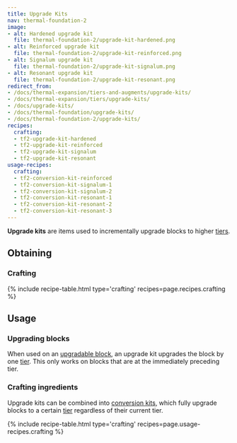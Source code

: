 ```yaml
---
title: Upgrade Kits
nav: thermal-foundation-2
image:
- alt: Hardened upgrade kit
  file: thermal-foundation-2/upgrade-kit-hardened.png
- alt: Reinforced upgrade kit
  file: thermal-foundation-2/upgrade-kit-reinforced.png
- alt: Signalum upgrade kit
  file: thermal-foundation-2/upgrade-kit-signalum.png
- alt: Resonant upgrade kit
  file: thermal-foundation-2/upgrade-kit-resonant.png
redirect_from:
- /docs/thermal-expansion/tiers-and-augments/upgrade-kits/
- /docs/thermal-expansion/tiers/upgrade-kits/
- /docs/upgrade-kits/
- /docs/thermal-foundation/upgrade-kits/
- /docs/thermal-foundation-2/upgrade-kits/
recipes:
  crafting:
  - tf2-upgrade-kit-hardened
  - tf2-upgrade-kit-reinforced
  - tf2-upgrade-kit-signalum
  - tf2-upgrade-kit-resonant
usage-recipes:
  crafting:
  - tf2-conversion-kit-reinforced
  - tf2-conversion-kit-signalum-1
  - tf2-conversion-kit-signalum-2
  - tf2-conversion-kit-resonant-1
  - tf2-conversion-kit-resonant-2
  - tf2-conversion-kit-resonant-3
---
```


**Upgrade kits** are items used to incrementally upgrade blocks to higher
[tiers](/docs/1.12/thermal-foundation-2/tiers/).


Obtaining
---------

### Crafting
{% include recipe-table.html type='crafting' recipes=page.recipes.crafting %}


Usage
-----

### Upgrading blocks
When used on an [upgradable block](/docs/1.12/thermal-foundation-2/tiers/#upgrading), an upgrade kit
upgrades the block by one [tier](/docs/1.12/thermal-foundation-2/tiers/). This only works on blocks that
are at the immediately preceding tier.

### Crafting ingredients
Upgrade kits can be combined into [conversion kits](/docs/1.12/thermal-foundation-2/conversion-kits/),
which fully upgrade blocks to a certain [tier](/docs/1.12/thermal-foundation-2/tiers/) regardless of their
current tier.

{% include recipe-table.html type='crafting' recipes=page.usage-recipes.crafting %}
